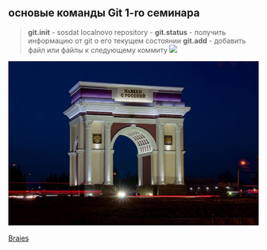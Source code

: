 ## основые команды Git 1-ro семинара

> **git.init** - sosdat localnovo repository -
> **git.status** - получить информацию от git о его текущем состоянии
> **git.add** - добавить файл или файлы к следующему коммиту
![](https://i.natgeofe.com/k/d21630fa-3ab9-4e37-adea-c503629e49d4/great_white_smile.jpg?w=1200)

![](arcaNalchik.jpeg)

[Braies](https://ru.wikipedia.org/wiki/%D0%91%D1%80%D0%B0%D0%B5%D1%81)